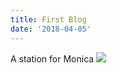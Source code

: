 ```yaml
---
title: First Blog
date: '2018-04-05'
---
```



A station for Monica
![](https://media.giphy.com/media/vFKqnCdLPNOKc/giphy.gif)
